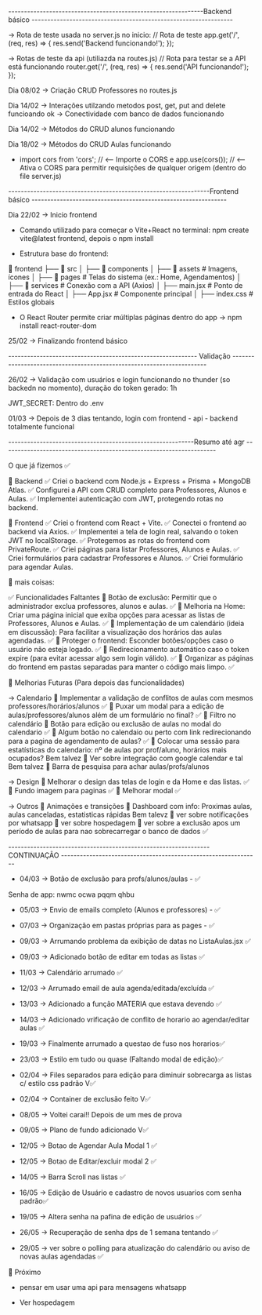 

--------------------------------------------------------------Backend básico ----------------------------------------------------------------

-> Rota de teste usada no server.js no inicio: 
// Rota de teste
app.get('/', (req, res) => {
  res.send('Backend funcionando!');
});

-> Rotas de teste da api (utiliazda na routes.js)
// Rota para testar se a API está funcionando
router.get('/', (req, res) => {
  res.send('API funcionando!');
});


Dia 08/02  -> Criação CRUD Professores no routes.js

Dia 14/02  ->  Interações utilzando metodos post, get, put and delete funcioando ok  -> Conectividade com banco de dados funcionando

Dia 14/02  -> Métodos do CRUD alunos funcionando 

Dia 18/02  -> Métodos do CRUD Aulas funcionando

- import cors from 'cors'; // <-- Importe o CORS   e    app.use(cors());  // <-- Ativa o CORS para permitir requisições de qualquer origem (dentro do file server.js)


----------------------------------------------------------------Frontend básico --------------------------------------------------------------

Dia 22/02  -> Inicio frontend

- Comando utilizado para começar o Vite+React no terminal:  npm create vite@latest frontend, depois o npm install

- Estrutura base do frontend: 

📂 frontend
 ├── 📂 src
 │   ├── 📂 components
 │   ├── 📂 assets       # Imagens, ícones
 │   ├── 📂 pages        # Telas do sistema (ex.: Home, Agendamentos)
 │   ├── 📂 services     # Conexão com a API (Axios)
 │   ├── main.jsx        # Ponto de entrada do React
 │   ├── App.jsx         # Componente principal
 │   ├── index.css       # Estilos globais


- O React Router permite criar múltiplas páginas dentro do app -> npm install react-router-dom


25/02 -> Finalizando frontend básico

------------------------------------------------------------ Validação ----------------------------------------------------------------------

26/02 -> Validação com usuários e login funcionando no thunder (so backedn no momento), duração do token gerado: 1h

JWT_SECRET: Dentro do .env


01/03 -> Depois de 3 dias tentando, login com frontend - api - backend totalmente funcional


-----------------------------------------------------------Resumo até agr --------------------------------------------------------------------

O que já fizemos ✅

🔹 Backend
✅ Criei o backend com Node.js + Express + Prisma + MongoDB Atlas.
✅ Configurei a API com CRUD completo para Professores, Alunos e Aulas.
✅ Implementei autenticação com JWT, protegendo rotas no backend.

🔹 Frontend
✅ Criei o frontend com React + Vite.
✅ Conectei o frontend ao backend via Axios.
✅ Implementei a tela de login real, salvando o token JWT no localStorage.
✅ Protegemos as rotas do frontend com PrivateRoute.
✅ Criei páginas para listar Professores, Alunos e Aulas.
✅ Criei formulários para cadastrar Professores e Alunos.
✅ Criei formulário para agendar Aulas.

🔹 mais coisas:

✅ Funcionalidades Faltantes 
🔹 Botão de exclusão: Permitir que o administrador exclua professores, alunos e aulas.  ✅
🔹 Melhoria na Home: Criar uma página inicial que exiba opções para acessar as listas de Professores, Alunos e Aulas. ✅
🔹 Implementação de um calendário (ideia em discussão): Para facilitar a visualização dos horários das aulas agendadas. ✅
🔹 Proteger o frontend: Esconder botões/opções caso o usuário não esteja logado. ✅
🔹 Redirecionamento automático caso o token expire (para evitar acessar algo sem login válido). ✅
🔹 Organizar as páginas do frontend em pastas separadas para manter o código mais limpo. ✅


🔹 Melhorias Futuras (Para depois das funcionalidades)

-> Calendario
🔹 Implementar a validação de conflitos de aulas com mesmos professores/horários/alunos   ✅
🔹 Puxar um modal para a edição de aulas/professores/alunos além de um formulário no final?  ✅
🔹 Filtro no calendário 
🔹 Botão para edição ou exclusão de aulas no modal do calendario ✅
🔹 Algum botão no calendaio ou perto com link redirecionando para a pagina de agendamento de aulas? ✅
🔹 Colocar uma sessão para estatísticas do calendario: nº de aulas por prof/aluno, horários mais ocupados? Bem talvez 
🔹 Ver sobre integração com google calendar e tal Bem talvez
🔹 Barra de pesquisa para achar aulas/profs/alunos

-> Design
🔹 Melhorar o design das telas de login e da Home e das listas. ✅
🔹 Fundo imagem para paginas ✅
🔹 Melhorar modal  ✅

-> Outros 
🔹 Animações e transições 
🔹 Dashboard com info: Proximas aulas, aulas canceladas, estatisticas rápidas Bem talevz 
🔹 ver sobre notificações por whatsapp
🔹 ver sobre hospedagem 
🔹 ver sobre a exclusão apos um período de aulas para nao sobrecarregar o banco de dados ✅




---------------------------------------------------------------- CONTINUAÇÃO ---------------------------------------------------------------

- 04/03 -> Botão de exclusão para profs/alunos/aulas - ✅

Senha de app: nwmc ocwa pqqm qhbu

- 05/03 -> Envio de emails completo (Alunos e professores) - ✅

- 07/03 -> Organização em pastas próprias para as pages - ✅

- 09/03 -> Arrumando problema da exibição de datas no ListaAulas.jsx ✅

- 09/03 -> Adicionado botão de editar em todas as listas ✅

- 11/03 -> Calendário arrumado ✅

- 12/03 -> Arrumado email de aula agenda/editada/excluída ✅

- 13/03 -> Adicionado a função MATERIA que estava devendo ✅

- 14/03 -> Adicionado vrificação de conflito de horario ao agendar/editar aulas ✅

- 19/03 -> Finalmente arrumado a questao de fuso nos horarios✅

- 23/03 -> Estilo em tudo ou quase (Faltando modal de edição)✅

- 02/04 -> Files separados para edição para diminuir sobrecarga as listas c/ estilo css padrão V✅

- 02/04 -> Container de exclusão feito V✅

- 08/05 -> Voltei carai!! Depois de um mes de prova 

- 09/05 -> Plano de fundo adicionado V✅

- 12/05 -> Botao de Agendar Aula Modal 1 ✅

- 12/05 -> Botao de Editar/excluir modal 2 ✅

- 14/05 -> Barra Scroll nas listas ✅

- 16/05 -> Edição de Usuário e cadastro de novos usuarios com senha padrão✅

- 19/05 -> Altera senha na pafina de edição de usuários ✅

- 26/05 -> Recuperação de senha dps de 1 semana tentando ✅

- 29/05 -> ver sobre o polling para atualização do calendário ou aviso de novas aulas agendadas ✅


🔹 Próximo

- pensar em usar uma api para mensagens whatsapp 

- Ver hospedagem 